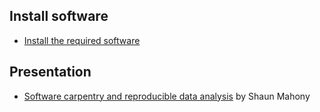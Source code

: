 ## Install software

* [Install the required software][install] 

## Presentation

* [Software carpentry and reproducible data analysis][main]  by Shaun Mahony


[install]: /install.html
[main]: docs/Mahony_SoftwareCarpentry_20170711.pdf

